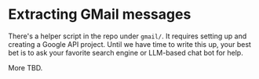 # Extracting GMail messages

There's a helper script in the repo under `gmail/`.
It requires setting up and creating a Google API project.
Until we have time to write this up, your best bet is to
ask your favorite search engine or LLM-based chat bot for help.

More TBD.

